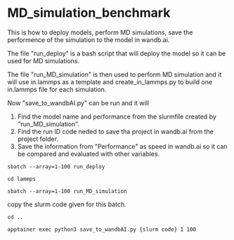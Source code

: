 # MD_simulation_benchmark
This is how to deploy models, perform MD simulations, save the performence of the simulation to the model in wandb.ai. 

The file "run_deploy" is a bash script that will deploy the model so it can be used for MD simulations. 

The file "run_MD_simulation" is then used to perform MD simulation and it will use in.lammps as a template and create_in_lammps.py to build one in.lammps file for each simulation.

Now "save_to_wandbAI.py" can be run and it will 
  1. Find the model name and performance from the slurmfile created by "run_MD_simulation".
  2. Find the run ID code neded to save tha project in wandb.ai from the project folder.
  3. Save the information from "Performance" as speed in wandb.ai so it can be compared and evaluated with other variables. 




```
sbatch --array=1-100 run_deploy
```

```
cd lammps
```

```
sbatch --array=1-100 run_MD_simulation
```

copy the slurm code given for this batch. 

```
cd ..
```

```
apptainer exec python3 save_to_wandbAI.py {slurm code} 1 100
```
